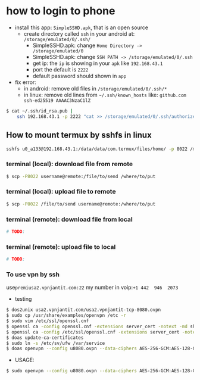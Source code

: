 # how to login to phone
  - install this app: `SimpleSSHD.apk`, that is an open source
    - create directory called `ssh` in your android at:
        `/storage/emulated/0/.ssh/`
      - SimpleSSHD.apk: change `Home Directory -> /storage/emulated/0`
      - SimpleSSHD.apk: change `SSH PATH -> /storage/emulated/0/.ssh`
      - get ip: the `ip` is showing in your `apk` like `192.168.43.1`
      - port the default is `2222`
      - default password should shown in `app`
  - fix error:
    - in android: remove old files in `/storage/emulated/0/.ssh/*`
    - in linux: remove old lines from `~/.ssh/known_hosts` like: `github.com ssh-ed25519 AAAAC3NzaC1lZ`

```bash
$ cat ~/.ssh/id_rsa.pub |
    ssh 192.168.43.1 -p 2222 "cat >> /storage/emulated/0/.ssh/authorized_keys"
```

## How to mount termux by sshfs in linux
```sh
sshfs u0_a133@192.168.43.1:/data/data/com.termux/files/home/ -p 8022 /mnt/termux
```


### terminal (local): download file from remote

```bash
$ scp -P8022 username@remote:/file/to/send /where/to/put
```


### terminal (local): upload file to remote

```bash
$ scp -P8022 /file/to/send username@remote:/where/to/put
```

### terminal (remote): download file from local

```bash
# TODO:
```

### terminal (remote): upload file to local

```bash
# TODO:
```


### To use vpn by ssh
use`premiusa2.vpnjantit.com:22`
my number in voip:`+1 442  946  2073`


- testing

```sh
$ dos2unix usa2.vpnjantit.com/usa2.vpnjantit-tcp-8080.ovpn
$ sudo cp /usr/share/examples/openvpn /etc -r
$ sudo vim /etc/ssl/openssl.cnf
$ openssl ca -config openssl.cnf -extensions server_cert -notext -md sha256 -in csr.pem -out cert.pem
$ openssl ca -config /etc/ssl/openssl.cnf -extensions server_cert -notext -md sha256 -in csr.pem -out cert.pem
$ doas update-ca-certificates
$ sudo ln -s /etc/sv/ufw /var/service
$ doas openvpn --config u8080.ovpn --data-ciphers AES-256-GCM:AES-128-GCM:CHACHA20-POLY1305:AES-128-CBC
```

- USAGE:
```sh
$ sudo openvpn --config u8080.ovpn --data-ciphers AES-256-GCM:AES-128-GCM:CHACHA20-POLY1305:AES-128-CBC
```
